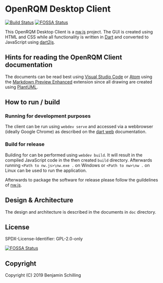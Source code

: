 # OpenRQM Desktop Client

[![Build Status](https://dev.azure.com/OpenRQM/OpenRQM/_apis/build/status/openrqm.openrqm-client-desktop-nwjs?branchName=development)](https://dev.azure.com/OpenRQM/OpenRQM/_build/latest?definitionId=4&branchName=development)
[![FOSSA Status](https://app.fossa.io/api/projects/git%2Bgithub.com%2Fopenrqm%2Fopenrqm-client-desktop-nwjs.svg?type=shield)](https://app.fossa.io/projects/git%2Bgithub.com%2Fopenrqm%2Fopenrqm-client-desktop-nwjs?ref=badge_shield)

This OpenRQM Desktop Client is a [nw.js](https://nwjs.io/) project.
The GUI is created using HTML and CSS while all functionality is written in [Dart](https://dart.dev/) and converted to JavaScript using [dart2js](https://dart.dev/tools/dart2js).

## Hints for reading the OpenRQM Client documentation

The documents can be read best using [Visual Studio Code](https://code.visualstudio.com/) or [Atom](https://atom.io/) using the [Markdown Preview Enhanced](https://shd101wyy.github.io/markdown-preview-enhanced/#/) extension since all drawing are created using [PlantUML](http://plantuml.com/).

## How to run / build

### Running for development purposes

The client can be run using `webdev serve` and accessed via a webbrowser (ideally Google Chrome) as described on the [dart web](https://dart.dev/tutorials/web/get-started) documentation.

### Build for release

Building for can be performed using `webdev build`. It will result in the compiled JavaScript code in the then created `build` directory. 
Afterwards running `<Path to nw.js>\nw.exe .` on Windows or `<Path to nw>\nw .` on Linux can be used to run the application.

Afterwards to package the software for release  please follow the guildelines of [nw.js](http://docs.nwjs.io/en/latest/For%20Users/Package%20and%20Distribute/).

## Design & Architecture

The design and architecture is described in the documents in `doc` directory.

## License

SPDX-License-Identifier: GPL-2.0-only


[![FOSSA Status](https://app.fossa.io/api/projects/git%2Bgithub.com%2Fopenrqm%2Fopenrqm-client-desktop-nwjs.svg?type=large)](https://app.fossa.io/projects/git%2Bgithub.com%2Fopenrqm%2Fopenrqm-client-desktop-nwjs?ref=badge_large)

## Copyright

Copyright (C) 2019 Benjamin Schilling